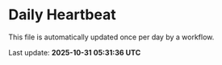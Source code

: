 # Daily Heartbeat
This file is automatically updated once per day by a workflow.

Last update: **2025-10-31 05:31:36 UTC**
